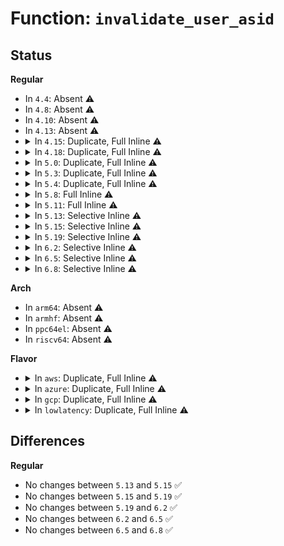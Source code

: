 # Function: <code>invalidate_user_asid</code>

## Status
<b>Regular</b>
<ul>
<li>
In <code>4.4</code>: Absent ⚠️
</li>
<li>
In <code>4.8</code>: Absent ⚠️
</li>
<li>
In <code>4.10</code>: Absent ⚠️
</li>
<li>
In <code>4.13</code>: Absent ⚠️
</li>
<li>
<details>
<summary>In <code>4.15</code>: Duplicate, Full Inline ⚠️</summary>

**Collision:** Static Duplication

**Inline:** Full

**Transformation:** False

**Instances:**

```
In arch/x86/kernel/paravirt.c (ffffffff8106b251)
Location: arch/x86/include/asm/tlbflush.h:328
Inline: True
Inline callers:
  - arch/x86/kernel/paravirt.c:native_flush_tlb_one_user
  - arch/x86/kernel/paravirt.c:native_flush_tlb
```
```
In arch/x86/mm/tlb.c (ffffffff8107a2b3)
Location: arch/x86/include/asm/tlbflush.h:328
Inline: True
Inline callers:
  - arch/x86/mm/tlb.c:load_new_mm_cr3
```
```
In arch/x86/mm/mem_encrypt.c (ffffffff826c599d)
Location: arch/x86/include/asm/tlbflush.h:328
Inline: True
Inline callers:
  - arch/x86/mm/mem_encrypt.c:__sme_early_map_unmap_mem
```
</details>
</li>
<li>
<details>
<summary>In <code>4.18</code>: Duplicate, Full Inline ⚠️</summary>

**Collision:** Static Duplication

**Inline:** Full

**Transformation:** False

**Instances:**

```
In arch/x86/kernel/paravirt.c (ffffffff8106debe)
Location: arch/x86/include/asm/tlbflush.h:373
Inline: True
Inline callers:
  - arch/x86/kernel/paravirt.c:native_flush_tlb_one_user
  - arch/x86/kernel/paravirt.c:native_flush_tlb
```
```
In arch/x86/mm/tlb.c (ffffffff8107d057)
Location: arch/x86/include/asm/tlbflush.h:373
Inline: True
Inline callers:
  - arch/x86/mm/tlb.c:load_new_mm_cr3
```
```
In arch/x86/mm/mem_encrypt.c (ffffffff826efa73)
Location: arch/x86/include/asm/tlbflush.h:373
Inline: True
Inline callers:
  - arch/x86/mm/mem_encrypt.c:__sme_early_map_unmap_mem
```
</details>
</li>
<li>
<details>
<summary>In <code>5.0</code>: Duplicate, Full Inline ⚠️</summary>

**Collision:** Static Duplication

**Inline:** Full

**Transformation:** False

**Instances:**

```
In arch/x86/kernel/paravirt.c (ffffffff81073e4e)
Location: arch/x86/include/asm/tlbflush.h:361
Inline: True
Inline callers:
  - arch/x86/kernel/paravirt.c:native_flush_tlb_one_user
  - arch/x86/kernel/paravirt.c:native_flush_tlb_one_user
  - arch/x86/kernel/paravirt.c:native_flush_tlb
  - arch/x86/kernel/paravirt.c:native_flush_tlb
```
```
In arch/x86/mm/tlb.c (ffffffff81083a97)
Location: arch/x86/include/asm/tlbflush.h:361
Inline: True
Inline callers:
  - arch/x86/mm/tlb.c:load_new_mm_cr3
```
```
In arch/x86/mm/mem_encrypt.c (ffffffff828a6730)
Location: arch/x86/include/asm/tlbflush.h:361
Inline: True
Inline callers:
  - arch/x86/mm/mem_encrypt.c:__sme_early_map_unmap_mem
```
</details>
</li>
<li>
<details>
<summary>In <code>5.3</code>: Duplicate, Full Inline ⚠️</summary>

**Collision:** Static Duplication

**Inline:** Full

**Transformation:** False

**Instances:**

```
In arch/x86/kernel/paravirt.c (ffffffff810779ee)
Location: arch/x86/include/asm/tlbflush.h:363
Inline: True
Inline callers:
  - arch/x86/kernel/paravirt.c:native_flush_tlb_one_user
  - arch/x86/kernel/paravirt.c:native_flush_tlb_one_user
  - arch/x86/kernel/paravirt.c:native_flush_tlb
  - arch/x86/kernel/paravirt.c:native_flush_tlb
```
```
In arch/x86/mm/tlb.c (ffffffff81087741)
Location: arch/x86/include/asm/tlbflush.h:363
Inline: True
Inline callers:
  - arch/x86/mm/tlb.c:load_new_mm_cr3
```
```
In arch/x86/mm/mem_encrypt.c (ffffffff828bedcc)
Location: arch/x86/include/asm/tlbflush.h:363
Inline: True
Inline callers:
  - arch/x86/mm/mem_encrypt.c:__sme_early_map_unmap_mem
```
</details>
</li>
<li>
<details>
<summary>In <code>5.4</code>: Duplicate, Full Inline ⚠️</summary>

**Collision:** Static Duplication

**Inline:** Full

**Transformation:** False

**Instances:**

```
In arch/x86/kernel/paravirt.c (ffffffff81078a5e)
Location: arch/x86/include/asm/tlbflush.h:379
Inline: True
Inline callers:
  - arch/x86/kernel/paravirt.c:native_flush_tlb_one_user
  - arch/x86/kernel/paravirt.c:native_flush_tlb_one_user
  - arch/x86/kernel/paravirt.c:native_flush_tlb
  - arch/x86/kernel/paravirt.c:native_flush_tlb
```
```
In arch/x86/mm/tlb.c (ffffffff81088431)
Location: arch/x86/include/asm/tlbflush.h:379
Inline: True
Inline callers:
  - arch/x86/mm/tlb.c:load_new_mm_cr3
```
```
In arch/x86/mm/mem_encrypt.c (ffffffff828c5245)
Location: arch/x86/include/asm/tlbflush.h:379
Inline: True
Inline callers:
  - arch/x86/mm/mem_encrypt.c:__sme_early_map_unmap_mem
```
</details>
</li>
<li>
<details>
<summary>In <code>5.8</code>: Full Inline ⚠️</summary>

**Collision:** Unique Static

**Inline:** Full

**Transformation:** False

**Instances:**

```
In arch/x86/mm/tlb.c (ffffffff8108b9f1)
Location: arch/x86/mm/tlb.c:249
Inline: True
Inline callers:
  - arch/x86/mm/tlb.c:native_flush_tlb_local
  - arch/x86/mm/tlb.c:native_flush_tlb_local
  - arch/x86/mm/tlb.c:native_flush_tlb_one_user
  - arch/x86/mm/tlb.c:native_flush_tlb_one_user
  - arch/x86/mm/tlb.c:load_new_mm_cr3
  - arch/x86/mm/tlb.c:load_new_mm_cr3
```
</details>
</li>
<li>
<details>
<summary>In <code>5.11</code>: Full Inline ⚠️</summary>

**Collision:** Unique Static

**Inline:** Full

**Transformation:** False

**Instances:**

```
In arch/x86/mm/tlb.c (ffffffff8108ba41)
Location: arch/x86/mm/tlb.c:248
Inline: True
Inline callers:
  - arch/x86/mm/tlb.c:native_flush_tlb_local
  - arch/x86/mm/tlb.c:native_flush_tlb_local
  - arch/x86/mm/tlb.c:native_flush_tlb_one_user
  - arch/x86/mm/tlb.c:native_flush_tlb_one_user
  - arch/x86/mm/tlb.c:load_new_mm_cr3
  - arch/x86/mm/tlb.c:load_new_mm_cr3
```
</details>
</li>
<li>
<details>
<summary>In <code>5.13</code>: Selective Inline ⚠️</summary>

```c
void invalidate_user_asid(u16 asid);
```

**Collision:** Unique Static

**Inline:** Selective

**Transformation:** False

**Instances:**

```
In arch/x86/mm/tlb.c (ffffffff8108b6e0)
Location: arch/x86/mm/tlb.c:249
Inline: True
Direct callers:
  - arch/x86/mm/tlb.c:native_flush_tlb_local
  - arch/x86/mm/tlb.c:native_flush_tlb_one_user
  - arch/x86/mm/tlb.c:load_new_mm_cr3
```
**Symbols:**

```
ffffffff8108b6e0-ffffffff8108b70b: invalidate_user_asid (STB_LOCAL)
```
</details>
</li>
<li>
<details>
<summary>In <code>5.15</code>: Selective Inline ⚠️</summary>

```c
void invalidate_user_asid(u16 asid);
```

**Collision:** Unique Static

**Inline:** Selective

**Transformation:** False

**Instances:**

```
In arch/x86/mm/tlb.c (ffffffff8109acc0)
Location: arch/x86/mm/tlb.c:256
Inline: True
Direct callers:
  - arch/x86/mm/tlb.c:native_flush_tlb_local
  - arch/x86/mm/tlb.c:native_flush_tlb_one_user
  - arch/x86/mm/tlb.c:load_new_mm_cr3
```
**Symbols:**

```
ffffffff8109acc0-ffffffff8109aceb: invalidate_user_asid (STB_LOCAL)
```
</details>
</li>
<li>
<details>
<summary>In <code>5.19</code>: Selective Inline ⚠️</summary>

```c
void invalidate_user_asid(u16 asid);
```

**Collision:** Unique Static

**Inline:** Selective

**Transformation:** False

**Instances:**

```
In arch/x86/mm/tlb.c (ffffffff810ae050)
Location: arch/x86/mm/tlb.c:257
Inline: True
Direct callers:
  - arch/x86/mm/tlb.c:native_flush_tlb_local
  - arch/x86/mm/tlb.c:native_flush_tlb_one_user
  - arch/x86/mm/tlb.c:load_new_mm_cr3
```
**Symbols:**

```
ffffffff810ae050-ffffffff810ae07c: invalidate_user_asid (STB_LOCAL)
```
</details>
</li>
<li>
<details>
<summary>In <code>6.2</code>: Selective Inline ⚠️</summary>

```c
void invalidate_user_asid(u16 asid);
```

**Collision:** Unique Static

**Inline:** Selective

**Transformation:** False

**Instances:**

```
In arch/x86/mm/tlb.c (ffffffff810c82e0)
Location: arch/x86/mm/tlb.c:257
Inline: True
Direct callers:
  - arch/x86/mm/tlb.c:native_flush_tlb_local
  - arch/x86/mm/tlb.c:native_flush_tlb_one_user
  - arch/x86/mm/tlb.c:load_new_mm_cr3
```
**Symbols:**

```
ffffffff810c82e0-ffffffff810c830c: invalidate_user_asid (STB_LOCAL)
```
</details>
</li>
<li>
<details>
<summary>In <code>6.5</code>: Selective Inline ⚠️</summary>

```c
void invalidate_user_asid(u16 asid);
```

**Collision:** Unique Static

**Inline:** Selective

**Transformation:** False

**Instances:**

```
In arch/x86/mm/tlb.c (ffffffff810cba20)
Location: arch/x86/mm/tlb.c:261
Inline: True
Direct callers:
  - arch/x86/mm/tlb.c:native_flush_tlb_local
  - arch/x86/mm/tlb.c:native_flush_tlb_one_user
  - arch/x86/mm/tlb.c:switch_mm_irqs_off
```
**Symbols:**

```
ffffffff810cba20-ffffffff810cba4c: invalidate_user_asid (STB_LOCAL)
```
</details>
</li>
<li>
<details>
<summary>In <code>6.8</code>: Selective Inline ⚠️</summary>

```c
void invalidate_user_asid(u16 asid);
```

**Collision:** Unique Static

**Inline:** Selective

**Transformation:** False

**Instances:**

```
In arch/x86/mm/tlb.c (ffffffff810d40b0)
Location: arch/x86/mm/tlb.c:262
Inline: True
Direct callers:
  - arch/x86/mm/tlb.c:native_flush_tlb_local
  - arch/x86/mm/tlb.c:native_flush_tlb_one_user
  - arch/x86/mm/tlb.c:switch_mm_irqs_off
```
**Symbols:**

```
ffffffff810d40b0-ffffffff810d40dc: invalidate_user_asid (STB_LOCAL)
```
</details>
</li>
</ul>
<b>Arch</b>
<ul>
<li>
In <code>arm64</code>: Absent ⚠️
</li>
<li>
In <code>armhf</code>: Absent ⚠️
</li>
<li>
In <code>ppc64el</code>: Absent ⚠️
</li>
<li>
In <code>riscv64</code>: Absent ⚠️
</li>
</ul>
<b>Flavor</b>
<ul>
<li>
<details>
<summary>In <code>aws</code>: Duplicate, Full Inline ⚠️</summary>

**Collision:** Static Duplication

**Inline:** Full

**Transformation:** False

**Instances:**

```
In arch/x86/kernel/paravirt.c (ffffffff81077a5e)
Location: arch/x86/include/asm/tlbflush.h:379
Inline: True
Inline callers:
  - arch/x86/kernel/paravirt.c:native_flush_tlb_one_user
  - arch/x86/kernel/paravirt.c:native_flush_tlb_one_user
  - arch/x86/kernel/paravirt.c:native_flush_tlb
  - arch/x86/kernel/paravirt.c:native_flush_tlb
```
```
In arch/x86/mm/tlb.c (ffffffff81087431)
Location: arch/x86/include/asm/tlbflush.h:379
Inline: True
Inline callers:
  - arch/x86/mm/tlb.c:load_new_mm_cr3
```
```
In arch/x86/mm/mem_encrypt.c (ffffffff828b01dd)
Location: arch/x86/include/asm/tlbflush.h:379
Inline: True
Inline callers:
  - arch/x86/mm/mem_encrypt.c:__sme_early_map_unmap_mem
```
</details>
</li>
<li>
<details>
<summary>In <code>azure</code>: Duplicate, Full Inline ⚠️</summary>

**Collision:** Static Duplication

**Inline:** Full

**Transformation:** False

**Instances:**

```
In arch/x86/kernel/paravirt.c (ffffffff8106773e)
Location: arch/x86/include/asm/tlbflush.h:379
Inline: True
Inline callers:
  - arch/x86/kernel/paravirt.c:native_flush_tlb_one_user
  - arch/x86/kernel/paravirt.c:native_flush_tlb_one_user
  - arch/x86/kernel/paravirt.c:native_flush_tlb
  - arch/x86/kernel/paravirt.c:native_flush_tlb
```
```
In arch/x86/mm/tlb.c (ffffffff81075ff7)
Location: arch/x86/include/asm/tlbflush.h:379
Inline: True
Inline callers:
  - arch/x86/mm/tlb.c:load_new_mm_cr3
```
```
In arch/x86/mm/mem_encrypt.c (ffffffff828a83ca)
Location: arch/x86/include/asm/tlbflush.h:379
Inline: True
Inline callers:
  - arch/x86/mm/mem_encrypt.c:__sme_early_map_unmap_mem
```
</details>
</li>
<li>
<details>
<summary>In <code>gcp</code>: Duplicate, Full Inline ⚠️</summary>

**Collision:** Static Duplication

**Inline:** Full

**Transformation:** False

**Instances:**

```
In arch/x86/kernel/paravirt.c (ffffffff81077a0e)
Location: arch/x86/include/asm/tlbflush.h:379
Inline: True
Inline callers:
  - arch/x86/kernel/paravirt.c:native_flush_tlb_one_user
  - arch/x86/kernel/paravirt.c:native_flush_tlb_one_user
  - arch/x86/kernel/paravirt.c:native_flush_tlb
  - arch/x86/kernel/paravirt.c:native_flush_tlb
```
```
In arch/x86/mm/tlb.c (ffffffff810873e1)
Location: arch/x86/include/asm/tlbflush.h:379
Inline: True
Inline callers:
  - arch/x86/mm/tlb.c:load_new_mm_cr3
```
```
In arch/x86/mm/mem_encrypt.c (ffffffff828c30dc)
Location: arch/x86/include/asm/tlbflush.h:379
Inline: True
Inline callers:
  - arch/x86/mm/mem_encrypt.c:__sme_early_map_unmap_mem
```
</details>
</li>
<li>
<details>
<summary>In <code>lowlatency</code>: Duplicate, Full Inline ⚠️</summary>

**Collision:** Static Duplication

**Inline:** Full

**Transformation:** False

**Instances:**

```
In arch/x86/kernel/paravirt.c (ffffffff81079aae)
Location: arch/x86/include/asm/tlbflush.h:379
Inline: True
Inline callers:
  - arch/x86/kernel/paravirt.c:native_flush_tlb_one_user
  - arch/x86/kernel/paravirt.c:native_flush_tlb_one_user
  - arch/x86/kernel/paravirt.c:native_flush_tlb
  - arch/x86/kernel/paravirt.c:native_flush_tlb
```
```
In arch/x86/mm/tlb.c (ffffffff81089511)
Location: arch/x86/include/asm/tlbflush.h:379
Inline: True
Inline callers:
  - arch/x86/mm/tlb.c:load_new_mm_cr3
```
```
In arch/x86/mm/mem_encrypt.c (ffffffff828c6282)
Location: arch/x86/include/asm/tlbflush.h:379
Inline: True
Inline callers:
  - arch/x86/mm/mem_encrypt.c:__sme_early_map_unmap_mem
```
</details>
</li>
</ul>

## Differences
<b>Regular</b>
<ul>
<li>
No changes between <code>5.13</code> and <code>5.15</code> ✅
</li>
<li>
No changes between <code>5.15</code> and <code>5.19</code> ✅
</li>
<li>
No changes between <code>5.19</code> and <code>6.2</code> ✅
</li>
<li>
No changes between <code>6.2</code> and <code>6.5</code> ✅
</li>
<li>
No changes between <code>6.5</code> and <code>6.8</code> ✅
</li>
</ul>
